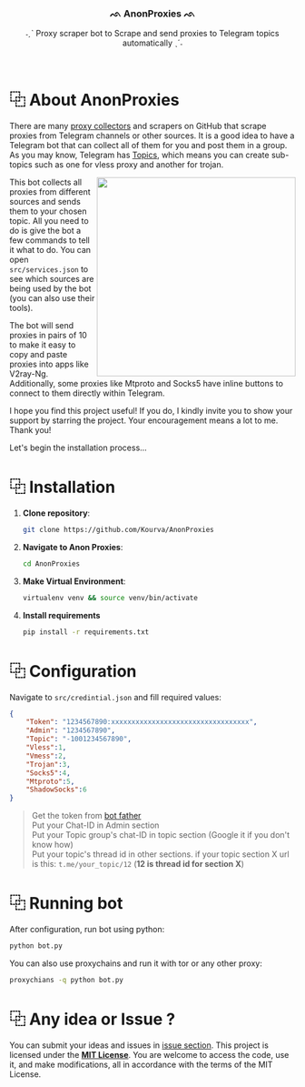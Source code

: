 <div align="center">
    <h3><b>ᨒ AnonProxies ᨒ</b></h3>
    <p>˗ˏˋ Proxy scraper bot to Scrape and send proxies to Telegram topics automatically ˎˊ˗</p>
</div>

<br>

# ⿻ About AnonProxies
There are many [proxy collectors](https://github.com/search?q=proxy%20collectors&type=repositories) and scrapers on GitHub that scrape proxies from Telegram channels or other sources. It is a good idea to have a Telegram bot that can collect all of them for you and post them in a group. As you may know, Telegram has [Topics](https://telegram.org/blog/topics-in-groups-collectible-usernames#topics-in-groups), which means you can create sub-topics such as one for vless proxy and another for trojan.

<img align="right" src="https://github.com/Kourva/AnonProxies/assets/118578799/306e986c-7c63-42b2-917d-14fa80c60416" width=350>

This bot collects all proxies from different sources and sends them to your chosen topic. All you need to do is give the bot a few commands to tell it what to do. You can open `src/services.json` to see which sources are being used by the bot (you can also use their tools).

The bot will send proxies in pairs of 10 to make it easy to copy and paste proxies into apps like V2ray-Ng. Additionally, some proxies like Mtproto and Socks5 have inline buttons to connect to them directly within Telegram.

I hope you find this project useful! If you do, I kindly invite you to show your support by starring the project. Your encouragement means a lot to me. Thank you!

Let's begin the installation process...



# ⿻ Installation
1. **Clone repository**:
    ```bash
    git clone https://github.com/Kourva/AnonProxies
    ```
2. **Navigate to Anon Proxies**:
    ```bash
    cd AnonProxies
    ```
3. **Make Virtual Environment**:
    ```bash
    virtualenv venv && source venv/bin/activate
    ```
5. **Install requirements**
    ```bash
    pip install -r requirements.txt
    ```

# ⿻ Configuration
Navigate to `src/credintial.json` and fill required values:
```json
{
    "Token": "1234567890:xxxxxxxxxxxxxxxxxxxxxxxxxxxxxxxxxx",
    "Admin": "1234567890",
    "Topic": "-1001234567890",
    "Vless":1, 
    "Vmess":2,
    "Trojan":3,
    "Socks5":4,
    "Mtproto":5,
    "ShadowSocks":6
}
```
> Get the token from [bot father](https://t.me/botfather)<br>
> Put your Chat-ID in Admin section<br>
> Put your Topic group's chat-ID in topic section (Google it if you don't know how)<br>
> Put your topic's thread id in other sections. if your topic section X url is this: `t.me/your_topic/12` (**12 is thread id for section X**)

# ⿻ Running bot
After configuration, run bot using python:
```bash
python bot.py
```
You can also use proxychains and run it with tor or any other proxy:
```bash
proxychians -q python bot.py
```

# ⿻ Any idea or Issue ?
You can submit your ideas and issues in [issue section](https://github.com/Kourva/AnonProxies/Issues). This project is licensed under the [**MIT License**](https://opensource.org/license/mit/). You are welcome to access the code, use it, and make modifications, all in accordance with the terms of the MIT License.
